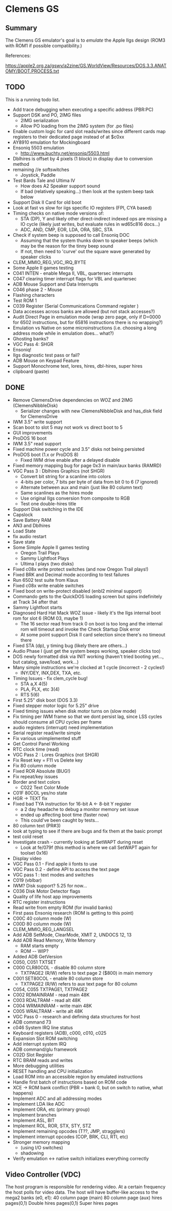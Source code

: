 # Clemens GS

## Summary

The Clemens GS emulator's goal is to *emulate* the Apple IIgs design (ROM3
with ROM1 if possible compatibility.)

References:

https://apple2.org.za/gswv/a2zine/GS.WorldView/Resources/DOS.3.3.ANATOMY/BOOT.PROCESS.txt


## TODO

This is a running todo list.

* Add trace debugging when executing a specific address (PBR:PC)
* Support DSK and PO, 2IMG files
  * 2IMG serialization
  * Allow PO loading from the 2IMG system (for .po files)
* Enable custom logic for card slot reads/writes since different cards map
  registers to their dedicated page instead of at $c0xx
* AY8910 emulation for Mockingboard
* Ensoniq 5503 emulation
  * http://www.buchty.net/ensoniq/5503.html
* Dblhires is offset by 4 pixels (1 block) in display due to conversion method
* remaining //e softswitches
  * Joystick, Paddle
* Test Bards Tale and Ultima IV
  * How does A2 Speaker support sound
  * If bad (relatively speaking...) then look at the system beep task below
* Support Disk II Card for old boot
* Look at fast vs slow for iigs specific IO registers (FPI, CYA based)
* Timing checks on native mode versions of:
  * STA (DP), Y and likely other direct-indirect indexed ops are missing a
    IO cycle (likely just writes, but evaluate rules in wd65c816 docs...)
  * ADC, AND, CMP, EOR, LDA, ORA, SBC, STA
* Check if system beep is supposed to call Ensoniq DOC
  * Assuming that the system thunks down to speaker beeps (which may be the
    reason for the tinny beep sound
  * If not, then need to 'curve' out the square wave generated by speaker clicks
* CLEM_MMIO_REG_VGC_IRQ_BYTE
* Some Apple II games testing
* C041 INTEN - enable Mega II, VBL, quartersec interrupts
* C047 clearing timer interrupt flags for VBL and quartersec
* ADB Mouse Support and Data Interrupts
* C046 phase 2 - Mouse
* Flashing characters
* Test ROM 1
* C039 Register (Serial Communications Command register )
* Data accesses across banks are allowed (but not stack accesses?)
* Audit Direct Page in emulation mode (wrap zero page, only if D=0000 for 6502
  instructions, but for 65816 instructions there is no wrapping?)
* Emulation vs Native on some microinstructions (i.e. choosing a long address mode while in emulation does... what?)
* Ghosting banks?
* VGC Pass 4: SHGR
* Ensoniq!
* IIgs diagnostic test pass or fail?
* ADB Mouse on Keypad Feature
* Support Monochrome text, lores, hires, dbl-hires, super hires
* clipboard (paste)


## DONE

* Remove ClemensDrive dependencies on WOZ and 2IMG (ClemensNibbleDisk)
  * Serializer changes with new ClemensNibbleDisk and has_disk field for
    ClemensDrive
* IWM 3.5" write support
* Scan boot to slot 5 may not work vs direct boot to 5
* GUI improvements
* ProDOS 16 boot
* IWM 3.5" read support
* Fixed machine power cycle and 3.5" disks not being persisted
* ProDOS boot (1.x or ProDOS 8)
  * Fixed IWM drive enable after a delayed disable
* Fixed memory mapping bug for page 0x3 in main/aux banks (RAMRD)
* VGC Pass 3 : Dblhires Graphics (not SHGR)
  * Convert bit string for a scanline into colors
  * 4-bits per color, 7 bits per byte of data from bit 0 to 6 (7 ignored)
  * Alternate between aux and main (just like 80 column text)
  * Same scanlines as the hires mode
  * Use original IIgs conversion from composite to RGB
  * Test one double-hires title
* Support Disk switching in the IDE
* Capslock
* Save Battery RAM
* AN3 and Dblhires
* Load State
* fix audio restart
* Save state
* Some Simple Apple II games testing
  * Oregon Trail Plays
  * Sammy Lightfoot Plays
  * Ultima I plays (two disks)
* Fixed c08x write protect switches (and now Oregon Trail plays!)
* Fixed BRK and Decimal mode according to test failures
* Run 6502 test suite from Klaus
* Fixed c08x write enable switches
* Fixed boot on write-protect disabled (enbl2 minimal support)
* Commando gets to the QuickDOS loading screen but spins indefinitely at
  Track 34 after that
* Sammy Lightfoot starts
* Diagnosed Hard Hat Mack WOZ issue - likely it's the IIgs internal boot rom
  for slot 6 (ROM 03, maybe 1)
  * The 16 sector read from track 0 on boot is too long and the internal rom
    will timeout and invoke the Check Startup Disk error
  * At some point support Disk II card selection since there's no timeout there
* Fixed STA (dp), y timing bug (likely there are others...)
* Audio Phase I (just get the system beeps working, speaker clicks too)
* DOS newly formatted disk via INIT working (haven't tried booting yet..., but
  catalog, save/load, work...)
* Many simple instructions we're clocked at 1 cycle (incorrect - 2 cycles!)
  * INY/DEY, INX,DEX, TXA, etc.
* Timing Issues - fix clem_cycle bug!
  * STA a,X  4(5)
  * PLA, PLX, etc 3(4)
  * RTS 5(6)
* First 5.25" disk boot (DOS 3.3)
* Fixed stepper motor logic for 5.25" drive
* Fixed timing issues when disk motor turns on (slow mode)
* Fix timing per IWM frame so that we dont persist lag, since LSS cycles should
  consume all CPU cycles per frame
* audio registers (interrupt) need implementation
* Serial register read/write simple
* Fix various unimplemented stuff
* Get Control Panel Working
* RTC clock time (read)
* VGC Pass 2 : Lores Graphics (not SHGR)
* Fix Reset key = F11 vs Delete key
* Fix 80 column mode
* Fixed ROR Absolute (BUG!)
* Fix repeat/key issues
* Border and text colors
  * C022 Text Color Mode
* C01F 80COL yes/no state
* HGR -> TEXT fix
* Fixed bad TYA instruction for 16-bit A <- 8-bit Y register
  * a 2 day headache to debug a monitor memory set issue
  * ended up affecting boot time (faster now)
  * This could've been caught by tests...
* 80 column text (PR#3)
* look at typing to see if there are bugs and fix them at the basic prompt
* test cold reset
* Investigate crash - currently looking at SetWAPT during reset
  * Look at fe/079f (this method is where we call SetWAPT again for toolset 0x16)
* Display video
* VGC Pass 0.1 - Find apple ii fonts to use
* VGC Pass 0.2 - define API to access the text page
* VGC pass 1 : text modes and switches
* C019 (vblbar)
* IWM? Disk support? 5.25 for now...
* C036 Disk Motor Detector flags
* Quality of life host app improvements
* RTC register instructions
* Read write from empty ROM (for invalid banks)
* First pass Ensoniq research (ROM is getting to this point)
* C00C 40 column mode (W)
* C00D 80 column mode (W)
* CLEM_MMIO_REG_LANGSEL
* Add ADB SetMode, ClearMode, XMIT 2, UNDOCS 12, 13
* Add ADB Read Memory, Write Memory
  * RAM starts empty
  * ROM -- WIP?
* Added ADB GetVersion
* C050, C051 TXTSET
* C000 CLR80COL - disable 80 column store
  * TXTPAGE2 (R/W) refers to text page 2 ($800) in main memory
* C001 SET80COL - enable 80 column store
  * TXTPAGE2 (R/W) refers to aux text page for 80 column
* C054, C055 TXTPAGE1, TXTPAGE2
* C002 RDMAINRAM - read main 48K
* C003 RDALTRAM - read alt 48K
* C004 WRMAINRAM - write main 48K
* C005 WRALTRAM - write alt 48K
* VGC Pass 0 - research and defining data structures for host
* ADB command 73
* c046 System IRQ line status
* Keyboard registers (ADB), c000, c010, c025
* Expansion Slot ROM switching
* Add interrupt system IRQ
* ADB command/glu framework
* C02D Slot Register
* RTC BRAM reads and writes
* More debugging utilities
* RESET handling and CPU initialization
* Load ROM into an accessible region by emulated instructions
* Handle first batch of instructions based on ROM code
* XCE -> ROM bank conflict (PBR = bank 0, but on switch to native, what happens)
* Implement ADC and all addressing modes
* Implement LDA like ADC
* Implement ORA, etc (primary group)
* Implement branches
* Implement ASL, BIT
* Implement ROL, ROR, STX, STY, STZ
* Implement remaining opcodes (T??, JMP, stragglers)
* Implement interrupt opcodes (COP, BRK, CLI, RTI, etc)
* Stronger memory mapping
  * (using I/O switches)
  * shadowing
* Verify emulation <-> native switch initializes everything correctly


## Video Controller (VDC)

The host program is responsible for rendering video.  At a certain frequency
the host polls for video data.   The host will have buffer-like access to the
mega2 banks (e0, e1):
  40 column page (main)
  80 column page (aux)
  hires pages(0,1)
  Double hires pages(0,1)
  Super hires pages
